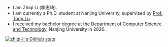-  I am Zhiqi Li (李志琦).
-  I am currently a Ph.D. student at Nanjing University, supervised by [Prof. Tong Lu](https://cs.nju.edu.cn/lutong/index.htm). 
-  I received my bachelor degree at the [Department of Computer Science and Technology](https://cs.nju.edu.cn), Nanjing University in 2020.

<!--
Here are some ideas to get you started:

- 🔭 I’m currently working on ...
- 🌱 I’m currently learning ...
- 👯 I’m looking to collaborate on ...
- 🤔 I’m looking for help with ...
- 💬 Ask me about ...
- 📫 How to reach me: ...
- 😄 Pronouns: ...
- ⚡ Fun fact: ...
-->

[![zhiqi-li's GitHub stats](https://github-readme-stats.vercel.app/api?username=zhiqi-li&theme=tokyonight&show_icons=true)](https://github.com/anuraghazra/github-readme-stats)

<!--
Related source is copied from: https://kilienazure.com/github-profile-readme/
-->
